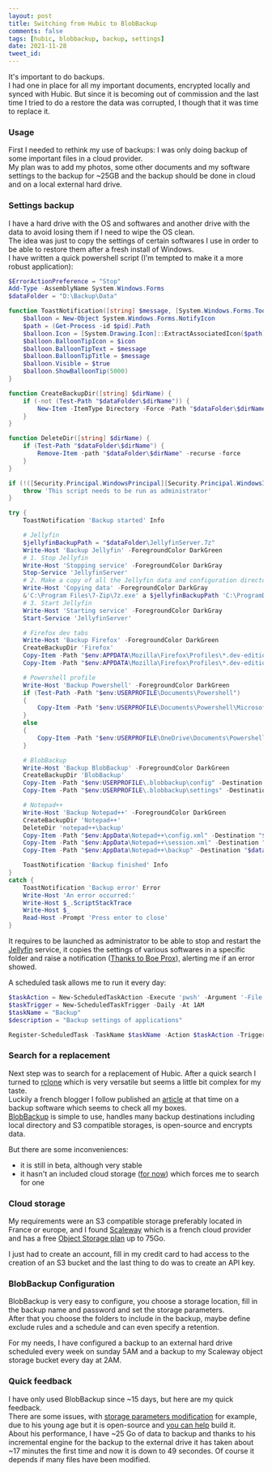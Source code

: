 ```yaml
---
layout: post
title: Switching from Hubic to BlobBackup
comments: false
tags: [hubic, blobbackup, backup, settings]
date: 2021-11-28
tweet_id: 
---
```


It's important to do backups.  
I had one in place for all my important documents, encrypted locally and synced with Hubic. But since it is becoming out of commission and the last time I tried to do a restore the data was corrupted, I though that it was time to replace it.

### Usage
First I needed to rethink my use of backups: I was only doing backup of some important files in a cloud provider.  
My plan was to add my photos, some other documents and my software settings to the backup for ~25GB and the backup should be done in cloud and on a local external hard drive.

### Settings backup
I have a hard drive with the OS and softwares and another drive with the data to avoid losing them if I need to wipe the OS clean.  
The idea was just to copy the settings of certain softwares I use in order to be able to restore them after a fresh install of Windows.  
I have written a quick powershell script (I'm tempted to make it a more robust application):
```powershell
$ErrorActionPreference = "Stop"
Add-Type -AssemblyName System.Windows.Forms
$dataFolder = "D:\Backup\Data"

function ToastNotification([string] $message, [System.Windows.Forms.ToolTipIcon] $icon) {
    $balloon = New-Object System.Windows.Forms.NotifyIcon
    $path = (Get-Process -id $pid).Path
    $balloon.Icon = [System.Drawing.Icon]::ExtractAssociatedIcon($path)
    $balloon.BalloonTipIcon = $icon
    $balloon.BalloonTipText = $message
    $balloon.BalloonTipTitle = $message
    $balloon.Visible = $true
    $balloon.ShowBalloonTip(5000)
}

function CreateBackupDir([string] $dirName) {
    if (-not (Test-Path "$dataFolder\$dirName")) {
        New-Item -ItemType Directory -Force -Path "$dataFolder\$dirName"
    }
}

function DeleteDir([string] $dirName) {
    if (Test-Path "$dataFolder\$dirName") {
        Remove-Item -path "$dataFolder\$dirName" -recurse -force
    }
}

if (!([Security.Principal.WindowsPrincipal][Security.Principal.WindowsIdentity]::GetCurrent()).IsInRole([Security.Principal.WindowsBuiltInRole]::Administrator)) {
    throw 'This script needs to be run as administrator'
}

try {
    ToastNotification 'Backup started' Info

    # Jellyfin
    $jellyfinBackupPath = "$dataFolder\JellyfinServer.7z"
    Write-Host 'Backup Jellyfin' -ForegroundColor DarkGreen
    # 1. Stop Jellyfin
    Write-Host 'Stopping service' -ForegroundColor DarkGray
    Stop-Service 'JellyfinServer'
    # 2. Make a copy of all the Jellyfin data and configuration directories
    Write-Host 'Copying data' -ForegroundColor DarkGray
    &'C:\Program Files\7-Zip\7z.exe' a $jellyfinBackupPath 'C:\ProgramData\Jellyfin\Server' -mx=0 -aoa
    # 3. Start Jellyfin
    Write-Host 'Starting service' -ForegroundColor DarkGray
    Start-Service 'JellyfinServer'

    # Firefox dev tabs
    Write-Host 'Backup Firefox' -ForegroundColor DarkGreen
    CreateBackupDir 'Firefox'
    Copy-Item -Path "$env:APPDATA\Mozilla\Firefox\Profiles\*.dev-edition-default\sessionstore-backups\recovery.jsonlz4" -Destination "$dataFolder\Firefox"
    Copy-Item -Path "$env:APPDATA\Mozilla\Firefox\Profiles\*.dev-edition-default\sessionstore-backups\recovery.baklz4" -Destination "$dataFolder\Firefox"

    # Powershell profile
    Write-Host 'Backup Powershell' -ForegroundColor DarkGreen
    if (Test-Path -Path "$env:USERPROFILE\Documents\Powershell")
    {
        Copy-Item -Path "$env:USERPROFILE\Documents\Powershell\Microsoft.PowerShell_profile.ps1" -Destination "$dataFolder\" –Force
    }
    else
    {
        Copy-Item -Path "$env:USERPROFILE\OneDrive\Documents\Powershell\Microsoft.PowerShell_profile.ps1" -Destination "$dataFolder\" –Force
    }

    # BlobBackup
    Write-Host 'Backup BlobBackup' -ForegroundColor DarkGreen
    CreateBackupDir 'BlobBackup'
    Copy-Item -Path "$env:USERPROFILE\.blobbackup\config" -Destination "$dataFolder\BlobBackup"
    Copy-Item -Path "$env:USERPROFILE\.blobbackup\settings" -Destination "$dataFolder\BlobBackup"

    # Notepad++
    Write-Host 'Backup Notepad++' -ForegroundColor DarkGreen
    CreateBackupDir 'Notepad++'
    DeleteDir 'notepad++\backup'
    Copy-Item -Path "$env:AppData\Notepad++\config.xml" -Destination "$dataFolder\Notepad++"
    Copy-Item -Path "$env:AppData\Notepad++\session.xml" -Destination "$dataFolder\Notepad++"
    Copy-Item -Path "$env:AppData\Notepad++\backup" -Destination "$dataFolder\Notepad++" -Recurse

    ToastNotification 'Backup finished' Info
}
catch {
    ToastNotification 'Backup error' Error
    Write-Host 'An error occurred:'
    Write-Host $_.ScriptStackTrace
    Write-Host $_
    Read-Host -Prompt 'Press enter to close'
}
```
It requires to be launched as administrator to be able to stop and restart the [Jellyfin](https://jellyfin.org/) service, it copies the settings of various softwares in a specific folder and raise a notification ([Thanks to Boe Prox](https://mcpmag.com/articles/2017/09/07/creating-a-balloon-tip-notification-using-powershell.aspx)), alerting me if an error showed.

A scheduled task allows me to run it every day:
```powershell
$taskAction = New-ScheduledTaskAction -Execute 'pwsh' -Argument '-File Backup.ps1'
$taskTrigger = New-ScheduledTaskTrigger -Daily -At 1AM
$taskName = "Backup"
$description = "Backup settings of applications"

Register-ScheduledTask -TaskName $taskName -Action $taskAction -Trigger $taskTrigger -Description $description -RunLevel Highest
```

### Search for a replacement
Next step was to search for a replacement of Hubic. After a quick search I turned to [rclone](https://rclone.org/) which is very versatile but seems a little bit complex for my taste.  
Luckily a french blogger I follow published an [article](https://korben.info/blobbackup-sauvegarde.html) at that time on a backup software which seems to check all my boxes.  
[BlobBackup](https://github.com/BlobBackup/BlobBackup) is simple to use, handles many backup destinations including local directory and S3 compatible storages, is open-source and encrypts data.

But there are some inconveniences:
- it is still in beta, although very stable
- it hasn't an included cloud storage ([for now](https://www.reddit.com/r/BlobBackup/comments/nrm9yd/bitwardenlike_business_model_ideas/)) which forces me to search for one

### Cloud storage
My requirements were an S3 compatible storage preferably located in France or europe, and I found [Scaleway](https://www.scaleway.com) which is a french cloud provider and has a free [Object Storage plan](https://www.scaleway.com/en/object-storage/) up to 75Go.

I just had to create an account, fill in my credit card to had access to the creation of an S3 bucket and the last thing to do was to create an API key.

### BlobBackup Configuration
BlobBackup is very easy to configure, you choose a storage location, fill in the backup name and password and set the storage parameters.  
After that you choose the folders to include in the backup, maybe define exclude rules and a schedule and can even specify a retention.

For my needs, I have configured a backup to an external hard drive scheduled every week on sunday 5AM and a backup to my Scaleway object storage bucket every day at 2AM.

### Quick feedback
I have only used BlobBackup since ~15 days, but here are my quick feedback.  
There are some issues, with [storage parameters modification](https://github.com/BlobBackup/BlobBackup/issues/74) for example, due to his young age but it is open-source and [you can help](https://github.com/BlobBackup/BlobBackup/pull/76) build it.  
About his performance, I have ~25 Go of data to backup and thanks to his incremental engine for the backup to the external drive it has taken about ~17 minutes the first time and now it is down to 49 secondes. Of course it depends if many files have been modified.
